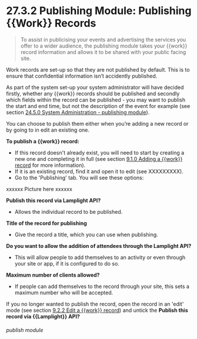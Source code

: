 # 27.3.2 Publishing Module: Publishing {{Work}} Records

> To assist in publicising your events and advertising the services you offer to a wider audience, the publishing module takes your {{work}} record information and allows it to be shared with your public facing site. 

Work records are set-up so that they are not published by default. This is to ensure that confidential information isn’t accidently published.

As part of the system set-up your system administrator will have decided firstly, whether any {{work}} records should be published and secondly which fields within the record can be published - you may want to publish the start and end time, but not the description of the event for example (see section [24.5.0  System Administration - publishing module](/help/index/v/{{version}}/p/24.5.0)).

You can choose to publish them either when you’re adding a new record or by going to in edit an existing one. 

**To publish a {{work}} record:**

- If this record doesn't already exist, you will need to start by creating a new one and completing it in full (see section [9.1.0  Adding a {{work}} record](/help/index/p/9.1.0) for more information).
- If it is an existing record, find it and open it to edit (see XXXXXXXXX).
- Go to the 'Publishing' tab. You will see these options:

xxxxxx Picture here xxxxxx

   **Publish this record via Lamplight API?**
   
   - Allows the individual record to be published.
   
   **Title of the record for publishing**
   
   - Give the record a title, which you can use when publishing.
   
   **Do you want to allow the addition of attendees through the Lamplight API?**
   
   - This will allow people to add themselves to an activity or even through your site or app, if it is configured to do so.
   
   **Maximum number of clients allowed?**
   
   - If people can add themselves to the record through your site, this sets a maximum number who will be accepted.


If you no longer wanted to publish the record, open the record in an 'edit' mode (see section [9.2.2  Edit a {{work}} record](/help/index/p/9.2.2)) and untick the **Publish this record via {{Lamplight}} API?** 

###### publish module

